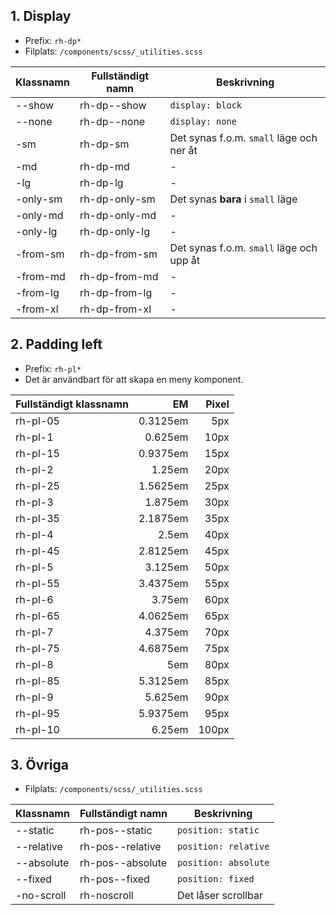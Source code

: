 ## 1. Display
* Prefix: `rh-dp*`
* Filplats: `/components/scss/_utilities.scss`

|Klassnamn|Fullständigt namn|Beskrivning|
|---|---|---|
|--show|rh-dp--show|`display: block`|
|--none|rh-dp--none|`display: none`|
|-sm|rh-dp-sm|Det synas f.o.m. `small` läge och ner åt|
|-md|rh-dp-md|-|
|-lg|rh-dp-lg|-|
|-only-sm|rh-dp-only-sm|Det synas __bara__ i `small` läge|
|-only-md|rh-dp-only-md|-|
|-only-lg|rh-dp-only-lg|-|
|-from-sm|rh-dp-from-sm|Det synas f.o.m. `small` läge och upp åt|
|-from-md|rh-dp-from-md|-|
|-from-lg|rh-dp-from-lg|-|
|-from-xl|rh-dp-from-xl|-|

## 2. Padding left
* Prefix: `rh-pl*`
* Det är användbart för att skapa en meny komponent.

|Fullständigt klassnamn|EM|Pixel|
|---|---:|---:|
|rh-pl-05|0.3125em|5px|
|rh-pl-1|0.625em|10px|
|rh-pl-15|0.9375em|15px|
|rh-pl-2|1.25em|20px|
|rh-pl-25|1.5625em|25px|
|rh-pl-3|1.875em|30px|
|rh-pl-35|2.1875em|35px|
|rh-pl-4|2.5em|40px|
|rh-pl-45|2.8125em|45px|
|rh-pl-5|3.125em|50px|
|rh-pl-55|3.4375em|55px|
|rh-pl-6|3.75em|60px|
|rh-pl-65|4.0625em|65px|
|rh-pl-7|4.375em|70px|
|rh-pl-75|4.6875em|75px|
|rh-pl-8|5em|80px|
|rh-pl-85|5.3125em|85px|
|rh-pl-9|5.625em|90px|
|rh-pl-95|5.9375em|95px|
|rh-pl-10|6.25em|100px|

## 3. Övriga
* Filplats: `/components/scss/_utilities.scss`

|Klassnamn|Fullständigt namn|Beskrivning|
|---|---|---|
|--static|rh-pos--static|`position: static`|
|--relative|rh-pos--relative|`position: relative`|
|--absolute|rh-pos--absolute|`position: absolute`|
|--fixed|rh-pos--fixed|`position: fixed`|
|-no-scroll|rh-noscroll|Det låser scrollbar|
